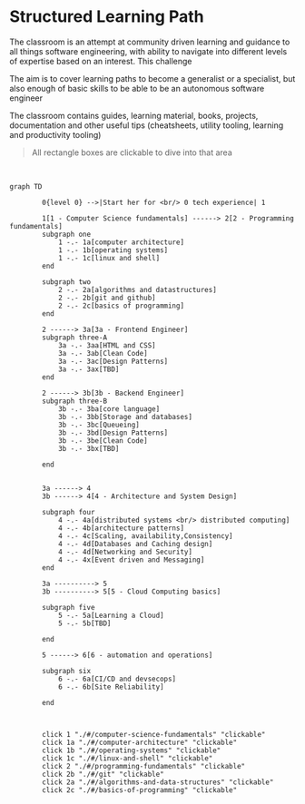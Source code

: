 # Structured Learning Path

The classroom is an attempt at community driven learning and guidance to all things software engineering, with ability to navigate into different levels of expertise based on an interest. This challenge

The aim is to cover learning paths to become a generalist or a specialist, but also enough of basic skills to be able to be an autonomous software engineer

The classroom contains guides, learning material, books, projects, documentation and other useful tips (cheatsheets, utility tooling, learning and productivity tooling)


> All rectangle boxes are clickable to dive into that area

<br />


```mermaid
graph TD

        0{level 0} -->|Start her for <br/> 0 tech experience| 1
       
        1[1 - Computer Science fundamentals] ------> 2[2 - Programming fundamentals]
        subgraph one
            1 -.- 1a[computer architecture]
            1 -.- 1b[operating systems]
            1 -.- 1c[linux and shell]
        end

        subgraph two
            2 -.- 2a[algorithms and datastructures]
            2 -.- 2b[git and github]
            2 -.- 2c[basics of programming]
        end
        
        2 ------> 3a[3a - Frontend Engineer]
        subgraph three-A
            3a -.- 3aa[HTML and CSS]
            3a -.- 3ab[Clean Code]
            3a -.- 3ac[Design Patterns]
            3a -.- 3ax[TBD]
        end

        2 ------> 3b[3b - Backend Engineer]
        subgraph three-B
            3b -.- 3ba[core language]
            3b -.- 3bb[Storage and databases]
            3b -.- 3bc[Queueing]
            3b -.- 3bd[Design Patterns]
            3b -.- 3be[Clean Code]
            3b -.- 3bx[TBD]

        end

        
        3a ------> 4
        3b ------> 4[4 - Architecture and System Design]

        subgraph four
            4 -.- 4a[distributed systems <br/> distributed computing]
            4 -.- 4b[architecture patterns]
            4 -.- 4c[Scaling, availability,Consistency]
            4 -.- 4d[Databases and Caching design]
            4 -.- 4d[Networking and Security]
            4 -.- 4x[Event driven and Messaging]
        end
    
        3a ----------> 5
        3b ----------> 5[5 - Cloud Computing basics]

        subgraph five
            5 -.- 5a[Learning a Cloud]
            5 -.- 5b[TBD] 

        end
        
        5 ------> 6[6 - automation and operations]

        subgraph six
            6 -.- 6a[CI/CD and devsecops]
            6 -.- 6b[Site Reliability] 

        end



        click 1 "./#/computer-science-fundamentals" "clickable"
        click 1a "./#/computer-architecture" "clickable"
        click 1b "./#/operating-systems" "clickable"
        click 1c "./#/linux-and-shell" "clickable"
        click 2 "./#/programming-fundamentals" "clickable"
        click 2b "./#/git" "clickable"
        click 2a "./#/algorithms-and-data-structures" "clickable"
        click 2c "./#/basics-of-programming" "clickable"

```

